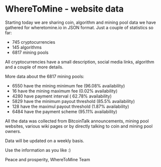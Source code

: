 # WhereToMine - website data

Starting today we are sharing coin, algorithm and mining pool data we have gathered for wheretomine.io in JSON format.
Just a couple of statistics so far:
- 745 cryptocurrencies
- 145 algorithms
- 6817 mining pools

All cryptocurrencies have a small description, social media links, algorithm and a couple of more details.
 
More data about the 6817 mining pools:
- 6550 have the mining minimum fee (96.08% availability)
- 16 have the mining maximum fee (0.02% availability)
- 4280 have payment interval ( 62.78% availability)
- 5829 have the minimum payout threshold (85.5% availability)
- 128 have the maximul payout threshold (1.87% availability)
- 6484 have the payment scheme (95.11% availability)

All the data was collected from BitcoinTalk announcements, mining pool websites, various wiki pages or by directly talking to coin and mining pool owners.

Data will be updated on a weekly basis.



Use the information as you like :)

Peace and prosperity, WhereToMine Team
